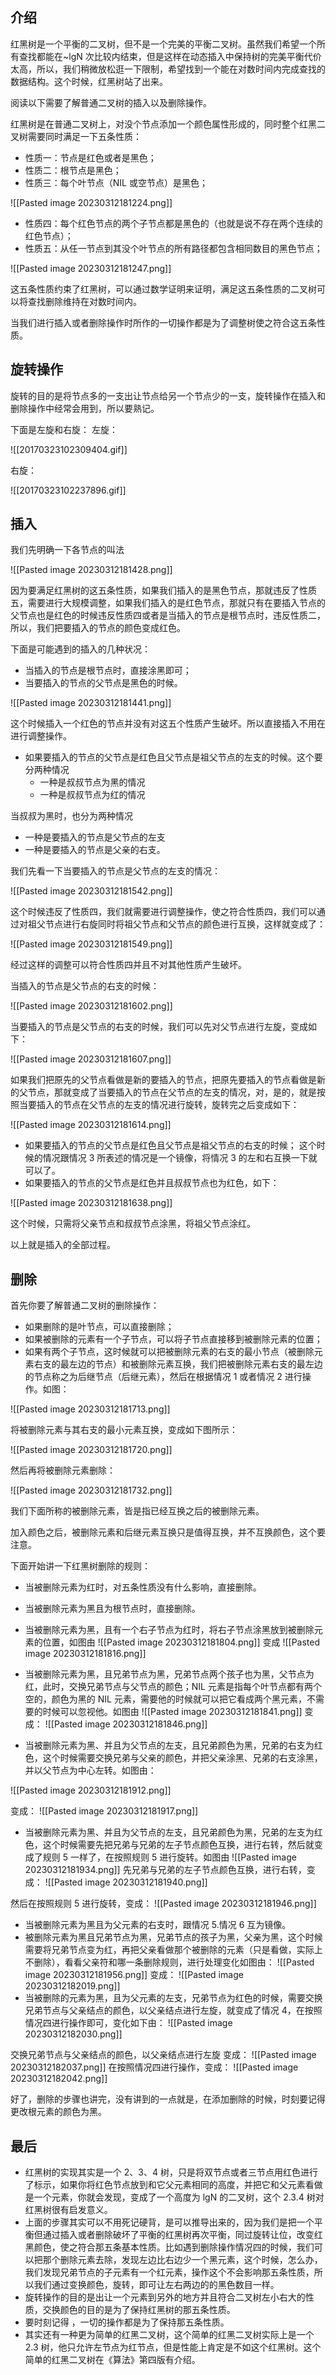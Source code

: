 ## 介绍

红黑树是一个平衡的二叉树，但不是一个完美的平衡二叉树。虽然我们希望一个所有查找都能在~lgN 次比较内结束，但是这样在动态插入中保持树的完美平衡代价太高，所以，我们稍微放松逛一下限制，希望找到一个能在对数时间内完成查找的数据结构。这个时候，红黑树站了出来。

阅读以下需要了解普通二叉树的插入以及删除操作。

红黑树是在普通二叉树上，对没个节点添加一个颜色属性形成的，同时整个红黑二叉树需要同时满足一下五条性质：

- 性质一：节点是红色或者是黑色；
- 性质二：根节点是黑色；
- 性质三：每个叶节点（NIL 或空节点）是黑色；

![[Pasted image 20230312181224.png]]

- 性质四：每个红色节点的两个子节点都是黑色的（也就是说不存在两个连续的红色节点）；
- 性质五：从任一节点到其没个叶节点的所有路径都包含相同数目的黑色节点；

![[Pasted image 20230312181247.png]]

这五条性质约束了红黑树，可以通过数学证明来证明，满足这五条性质的二叉树可以将查找删除维持在对数时间内。

当我们进行插入或者删除操作时所作的一切操作都是为了调整树使之符合这五条性质。

## 旋转操作

旋转的目的是将节点多的一支出让节点给另一个节点少的一支，旋转操作在插入和删除操作中经常会用到，所以要熟记。

下面是左旋和右旋：
左旋：

![[20170323102309404.gif]]

右旋：

![[20170323102237896.gif]]

## 插入

我们先明确一下各节点的叫法

![[Pasted image 20230312181428.png]]

因为要满足红黑树的这五条性质，如果我们插入的是黑色节点，那就违反了性质五，需要进行大规模调整，如果我们插入的是红色节点，那就只有在要插入节点的父节点也是红色的时候违反性质四或者是当插入的节点是根节点时，违反性质二，所以，我们把要插入的节点的颜色变成红色。

下面是可能遇到的插入的几种状况：

- 当插入的节点是根节点时，直接涂黑即可；
- 当要插入的节点的父节点是黑色的时候。

![[Pasted image 20230312181441.png]]

这个时候插入一个红色的节点并没有对这五个性质产生破坏。所以直接插入不用在进行调整操作。

- 如果要插入的节点的父节点是红色且父节点是祖父节点的左支的时候。这个要分两种情况
  - 一种是叔叔节点为黑的情况
  - 一种是叔叔节点为红的情况

当叔叔为黑时，也分为两种情况

- 一种是要插入的节点是父节点的左支
- 一种是要插入的节点是父亲的右支。

我们先看一下当要插入的节点是父节点的左支的情况：

![[Pasted image 20230312181542.png]]

这个时候违反了性质四，我们就需要进行调整操作，使之符合性质四，我们可以通过对祖父节点进行右旋同时将祖父节点和父节点的颜色进行互换，这样就变成了：

![[Pasted image 20230312181549.png]]

经过这样的调整可以符合性质四并且不对其他性质产生破坏。

当插入的节点是父节点的右支的时候：

![[Pasted image 20230312181602.png]]

当要插入的节点是父节点的右支的时候，我们可以先对父节点进行左旋，变成如下：

![[Pasted image 20230312181607.png]]

如果我们把原先的父节点看做是新的要插入的节点，把原先要插入的节点看做是新的父节点，那就变成了当要插入的节点在父节点的左支的情况，对，是的，就是按照当要插入的节点在父节点的左支的情况进行旋转，旋转完之后变成如下：

![[Pasted image 20230312181614.png]]

- 如果要插入的节点的父节点是红色且父节点是祖父节点的右支的时候；
  这个时候的情况跟情况 3 所表述的情况是一个镜像，将情况 3 的左和右互换一下就可以了。
- 如果要插入的节点的父节点是红色并且叔叔节点也为红色，如下：

![[Pasted image 20230312181638.png]]

这个时候，只需将父亲节点和叔叔节点涂黑，将祖父节点涂红。

以上就是插入的全部过程。

## 删除

首先你要了解普通二叉树的删除操作：

- 如果删除的是叶节点，可以直接删除；
- 如果被删除的元素有一个子节点，可以将子节点直接移到被删除元素的位置；
- 如果有两个子节点，这时候就可以把被删除元素的右支的最小节点（被删除元素右支的最左边的节点）和被删除元素互换，我们把被删除元素右支的最左边的节点称之为后继节点（后继元素），然后在根据情况 1 或者情况 2 进行操作。如图：

![[Pasted image 20230312181713.png]]

将被删除元素与其右支的最小元素互换，变成如下图所示：

![[Pasted image 20230312181720.png]]

然后再将被删除元素删除：

![[Pasted image 20230312181732.png]]

我们下面所称的被删除元素，皆是指已经互换之后的被删除元素。

加入颜色之后，被删除元素和后继元素互换只是值得互换，并不互换颜色，这个要注意。

下面开始讲一下红黑树删除的规则：

- 当被删除元素为红时，对五条性质没有什么影响，直接删除。
- 当被删除元素为黑且为根节点时，直接删除。
- 当被删除元素为黑，且有一个右子节点为红时，将右子节点涂黑放到被删除元素的位置，如图由
  ![[Pasted image 20230312181804.png]]
  变成
  ![[Pasted image 20230312181816.png]]

- 当被删除元素为黑，且兄弟节点为黑，兄弟节点两个孩子也为黑，父节点为红，此时，交换兄弟节点与父节点的颜色；NIL 元素是指每个叶节点都有两个空的，颜色为黑的 NIL 元素，需要他的时候就可以把它看成两个黑元素，不需要的时候可以忽视他。如图由
  ![[Pasted image 20230312181841.png]]
  变成：
  ![[Pasted image 20230312181846.png]]

- 当被删除元素为黑、并且为父节点的左支，且兄弟颜色为黑，兄弟的右支为红色，这个时候需要交换兄弟与父亲的颜色，并把父亲涂黑、兄弟的右支涂黑，并以父节点为中心左转。如图由：

![[Pasted image 20230312181912.png]]

变成：
![[Pasted image 20230312181917.png]]

- 当被删除元素为黑、并且为父节点的左支，且兄弟颜色为黑，兄弟的左支为红色，这个时候需要先把兄弟与兄弟的左子节点颜色互换，进行右转，然后就变成了规则 5 一样了，在按照规则 5 进行旋转。如图由
  ![[Pasted image 20230312181934.png]]
  先兄弟与兄弟的左子节点颜色互换，进行右转，变成：
  ![[Pasted image 20230312181940.png]]

然后在按照规则 5 进行旋转，变成：
![[Pasted image 20230312181946.png]]

- 当被删除元素为黑且为父元素的右支时，跟情况 5.情况 6 互为镜像。
- 被删除元素为黑且兄弟节点为黑，兄弟节点的孩子为黑，父亲为黑，这个时候需要将兄弟节点变为红，再把父亲看做那个被删除的元素（只是看做，实际上不删除），看看父亲符和哪一条删除规则，进行处理变化如图由：
  ![[Pasted image 20230312181956.png]]
  变成：
  ![[Pasted image 20230312182019.png]]
- 当被删除的元素为黑，且为父元素的左支，兄弟节点为红色的时候，需要交换兄弟节点与父亲结点的颜色，以父亲结点进行左旋，就变成了情况 4，在按照情况四进行操作即可，变化如下由：
  ![[Pasted image 20230312182030.png]]

交换兄弟节点与父亲结点的颜色，以父亲结点进行左旋 变成：
![[Pasted image 20230312182037.png]]
在按照情况四进行操作，变成：
![[Pasted image 20230312182042.png]]

好了，删除的步骤也讲完，没有讲到的一点就是，在添加删除的时候，时刻要记得更改根元素的颜色为黑。

## 最后

- 红黑树的实现其实是一个 2、3、4 树，只是将双节点或者三节点用红色进行了标示，如果你将红色节点放到和它父元素相同的高度，并把它和父元素看做是一个元素，你就会发现，变成了一个高度为 lgN 的二叉树，这个 2.3.4 树对红黑树很有启发意义。
- 上面的步骤其实可以不用死记硬背，是可以推导出来的，因为我们是把一个平衡但通过插入或者删除破坏了平衡的红黑树再次平衡，同过旋转让位，改变红黑颜色，使之符合那五条基本性质。比如遇到删除操作情况四的时候，我们可以把那个删除元素去除，发现左边比右边少一个黑元素，这个时候，怎么办，我们发现兄弟节点的子元素有一个红元素，操作这个不会影响那五条性质，所以我们通过变换颜色，旋转，即可让左右两边的的黑色数目一样。
- 旋转操作的目的是出让一个元素到另外的地方并且符合二叉树左小右大的性质，交换颜色的目的是为了保持红黑树的那五条性质。
- 要时刻记得 ，一切的操作都是为了保持那五条性质。
- 其实还有一种更为简单的红黑二叉树，这个简单的红黑二叉树实际上是一个 2.3 树，他只允许左节点为红节点，但是性能上肯定是不如这个红黑树。这个简单的红黑二叉树在《算法》第四版有介绍。
